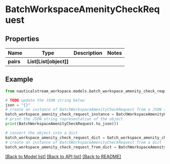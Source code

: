 # BatchWorkspaceAmenityCheckRequest


## Properties

Name | Type | Description | Notes
------------ | ------------- | ------------- | -------------
**pairs** | **List[List[object]]** |  | 

## Example

```python
from nauticalstream_workspace.models.batch_workspace_amenity_check_request import BatchWorkspaceAmenityCheckRequest

# TODO update the JSON string below
json = "{}"
# create an instance of BatchWorkspaceAmenityCheckRequest from a JSON string
batch_workspace_amenity_check_request_instance = BatchWorkspaceAmenityCheckRequest.from_json(json)
# print the JSON string representation of the object
print(BatchWorkspaceAmenityCheckRequest.to_json())

# convert the object into a dict
batch_workspace_amenity_check_request_dict = batch_workspace_amenity_check_request_instance.to_dict()
# create an instance of BatchWorkspaceAmenityCheckRequest from a dict
batch_workspace_amenity_check_request_from_dict = BatchWorkspaceAmenityCheckRequest.from_dict(batch_workspace_amenity_check_request_dict)
```
[[Back to Model list]](../README.md#documentation-for-models) [[Back to API list]](../README.md#documentation-for-api-endpoints) [[Back to README]](../README.md)


